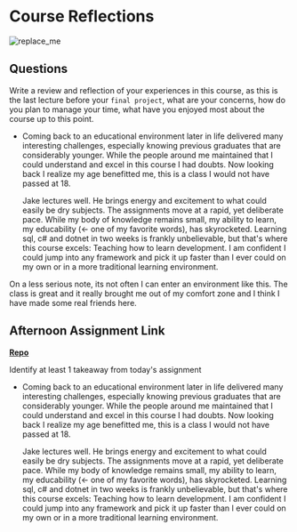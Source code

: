 # Course Reflections

![replace_me](https://codeworks.blob.core.windows.net/public/assets/img/illustrations/placeholder.svg)

## Questions

Write a review and reflection of your experiences in this course, as this is the last lecture before your `final project`, what are your concerns, how do you plan to manage your time, what have you enjoyed most about the course up to this point.

- Coming back to an educational environment later in life delivered many interesting challenges, especially knowing previous graduates that are considerably younger.  While the people around me maintained that I could understand and excel in this course I had doubts.  Now looking back I realize my age benefitted me, this is a class I would not have passed at 18.  

  Jake lectures well. He brings energy and excitement to what could easily be dry subjects.  The assignments move at a rapid, yet deliberate pace.  While my body of knowledge remains small, my ability to learn, my educability (<- one of my favorite words), has skyrocketed.  Learning sql, c# and dotnet in two weeks is frankly unbelievable, but that's where this course excels: Teaching how to learn development.  I am confident I could jump into any framework and pick it up faster than I ever could on my own or in a more traditional learning environment. 

On a less serious note, its not often I can enter an environment like this.  The class is great and it really brought me out of my comfort zone and I think I have made some real friends here.  

## Afternoon Assignment Link

**[Repo](https://github.com/coelallen/<ASSIGNMENT_REPO>)**

Identify at least 1 takeaway from today's assignment

- Coming back to an educational environment later in life delivered many interesting challenges, especially knowing previous graduates that are considerably younger.  While the people around me maintained that I could understand and excel in this course I had doubts.  Now looking back I realize my age benefitted me, this is a class I would not have passed at 18.  

  Jake lectures well. He brings energy and excitement to what could easily be dry subjects.  The assignments move at a rapid, yet deliberate pace.  While my body of knowledge remains small, my ability to learn, my educability (<- one of my favorite words), has skyrocketed.  Learning sql, c# and dotnet in two weeks is frankly unbelievable, but that's where this course excels: Teaching how to learn development.  I am confident I could jump into any framework and pick it up faster than I ever could on my own or in a more traditional learning environment. 
